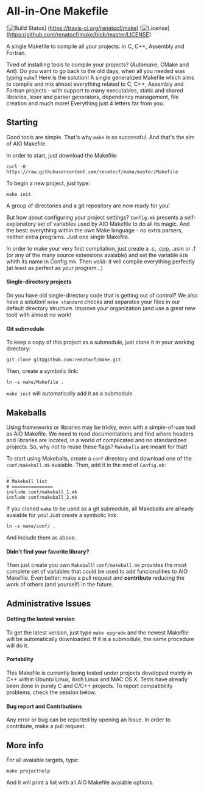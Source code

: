 All-in-One Makefile
=====================

[![Build Status](https://travis-ci.org/renatocf/make.svg?branch=master)]
                (https://travis-ci.org/renatocf/make)
[![License](https://img.shields.io/badge/license-GPLv2-blue.svg)]
           (https://github.com/renatocf/make/blob/master/LICENSE)

A single Makefile to compile all your projects: in C, C++, Assembly
and Fortran.

Tired of installing tools to compile your projects? (Automake, CMake
and Ant). Do you want to go back to the old days, when all you needed 
was typing `make`? Here is the solution! A single generalized Makefile 
which aims to compile and mix almost everything related to C, C++, 
Assembly and Fortran projects - with support to many executables, static
and shared libraries, lexer and parser generators, dependency management,
file creation and much more! Everything just 4 letters far from you.

## Starting ##

Good tools are simple. That's why `make` is so successful. And
that's the aim of AIO Makefile.

In order to start, just download the Makefile:

    curl -O https://raw.githubusercontent.com/renatocf/make/master/Makefile

To begin a new project, just type:

    make init

A group of directories and a git repository are now ready for you!

But how about configuring your project settings? `Config.mk` presents a
self-explanatory set of variables used by AIO Makefile to do all its
magic. And the best: everything within the own Make language - no 
extra parsers, neither extra programs. Just one single Makefile.

In order to make your very first compilation, just create a .c, .cpp,
.asm or .f (or any of the many source extensions avaiable) and set the 
variable `BIN` whith its name in Config.mk. Then  *voilà*: it will
compile everything perfectly (at least as perfect as your program...)

#### Single-directory projects ####

Do you have old single-directory code that is getting out of control? 
We also have a solution! `make standard` checks and separates your
files in our default directory structure. Improve your organization
(and use a great new tool) with almost no work!

#### Git submodule ####

To keep a copy of this project as a submodule, just clone it in your
working directory:

    git clone git@github.com:renatocf/make.git

Then, create a symbolic link:

    ln -s make/Makefile .

`make init` will automatically add it as a submodule.

## Makeballs ##

Using frameworks or libraries may be tricky, even with a simple-of-use
tool as AIO Makefile. We need to read documentations and find where
headers and libraries are located, in a world of complicated and no
standardized projects. So, why not to reuse these flags? `Makeballs` 
are meant for that!

To start using Makeballs, create a `conf` directory and download one
of the `conf/makeball.mk` avaiable. Then, add it in the end of 
`Config.mk`:

```make
...
# Makeball list
# ===============
include conf/makeball_1.mk
include conf/makeball_2.mk
```

If you cloned `make` to be used as a git submodule, all Makeballs are 
already avaiable for you! Just create a symbolic link:

    ln -s make/conf/ .

And include them as above.

#### Didn't find your favorite library? ####

Then just create you own `Makeball`! `conf/makeball.mk` provides the
most complete set of variables that could be used to add funcionalities
to AIO Makefile. Even better: make a pull request and **contribute**
reducing the work of others (and yourself) in the future.

## Administrative Issues ##

#### Getting the lastest version ####

To get the latest version, just type `make upgrade` and the newest 
Makefile will be automatically downloaded. If it is a submodule,
the same procedure will do it.

#### Portability ####

This Makefile is currently being tested under projects developed mainly
in C++ within Ubuntu Linux, Arch Linux and MAC OS X. Tests have already
been done in purely C and C/C++ projects. To report compatibility
problems, check the session below.

#### Bug report and Contributions ####

Any error or bug can be reported by opening an Issue. In order to 
contribute, make a pull request.

## More info ##

For all avaiable targets, type:

    make projecthelp

And it will print a list with all AIO Makefile avaiable options.

